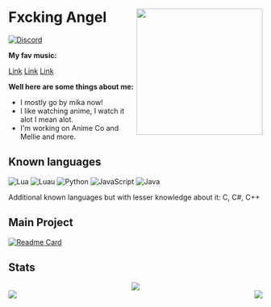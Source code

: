 # Fxcking Angel <img src="https://raw.githubusercontent.com/NevaehAnimeLover/NeavehAnimeLover/main/download%20(5).jpeg" width="250" align="right"><img>
<!-- ![Discord]( https://discord.c99.nl/widget/theme-2/390690088348024843.png) -->
<a href="https://discord.com/users/390690088348024843">
<img src=" https://discord.c99.nl/widget/theme-2/390690088348024843.png" alt="Discord"/>
</a>

**My fav music:**

[Link](http://mel1.herokuapp.com/search/hvtrs8%2F-wuw%2Cymuvu%60e%2Ccmm-wctah%3Dv%3FmDkkepcgyNQ/)
[Link](http://mel1.herokuapp.com/search/hvtrs8%2F-wuw%2Cymuvu%60e%2Ccmm-wctah%3Dv%3FC%5DsCwsfIieg/)
[Link](http://mel1.herokuapp.com/search/hvtrs8%2F-wuw%2Cymuvu%60e%2Ccmm-wctah%3Dv%3FP3mqcp1EmwM/)

**Well here are some things about me:**

- I mostly go by mika now! 
- I like watching anime, I watch it alot I mean alot.
- I'm working on Anime Co and Mellie and more.
## Known languages
![Lua](https://img.shields.io/badge/Lua-blue.svg?style=for-the-badge&logo=lua&logoColor=white)
![Luau](https://img.shields.io/badge/Luau-blue.svg?style=for-the-badge&logo=luau&logoColor=white)
![Python](https://img.shields.io/badge/Python-blue.svg?style=for-the-badge&logo=python&logoColor=white)
![JavaScript](https://img.shields.io/badge/JavaScript-yellow.svg?style=for-the-badge&logo=javascript&logoColor=white)
![Java](https://img.shields.io/badge/Java-orange.svg?style=for-the-badge&logo=java&logoColor=white)

Additional known languages but with lesser knowledge about it: C, C#, C++

## Main Project
[![Readme Card](https://github-readme-stats.vercel.app/api/pin/?username=FxckingAngel&repo=MelliePlay&theme=synthwave)](https://github.com/FxckingAngel/MelliePlay)

## Stats
<div align="center"><img src="https://github-profile-trophy.vercel.app/?username=FxckingAngel&theme=dracula&count_private=true"></div>
<img align="left" src="https://github-readme-stats.vercel.app/api?username=FxckingAngel&show_icons=true&hide_border=true&theme=tokyonight"><img align="right" src="https://github-readme-stats.vercel.app/api/top-langs/?username=FxckingAngel&theme=tokyonight&hide=batchfile">
